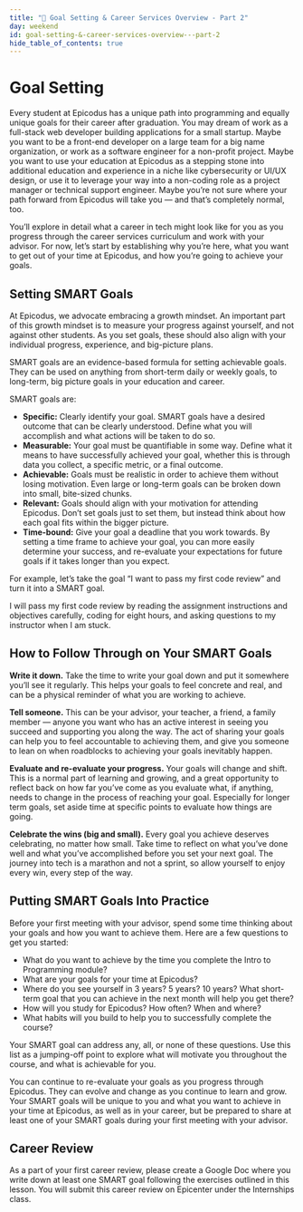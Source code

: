 ```yaml
---
title: "📓 Goal Setting & Career Services Overview - Part 2"
day: weekend
id: goal-setting-&-career-services-overview---part-2
hide_table_of_contents: true
---
```


# Goal Setting 

Every student at Epicodus has a unique path into programming and equally unique goals for their career after graduation. You may dream of work as a full-stack web developer building applications for a small startup. Maybe you want to be a front-end developer on a large team for a big name organization, or work as a software engineer for a non-profit project. Maybe you want to use your education at Epicodus as a stepping stone into additional education and experience in a niche like cybersecurity or UI/UX design, or use it to leverage your way into a non-coding role as a project manager or technical support engineer. Maybe you’re not sure where your path forward from Epicodus will take you — and that’s completely normal, too. 

You’ll explore in detail what a career in tech might look like for you as you progress through the career services curriculum and work with your advisor. For now, let’s start by establishing why you’re here, what you want to get out of your time at Epicodus, and how you’re going to achieve your goals. 

## Setting SMART Goals 

At Epicodus, we advocate embracing a growth mindset. An important part of this growth mindset is to measure your progress against yourself, and not against other students. As you set goals, these should also align with your individual progress, experience, and big-picture plans. 

SMART goals are an evidence-based formula for setting achievable goals. They can be used on anything from short-term daily or weekly goals, to long-term, big picture goals in your education and career. 

SMART goals are:

* **Specific:** Clearly identify your goal. SMART goals have a desired outcome that can be clearly understood. Define what you will accomplish and what actions will be taken to do so. 
* **Measurable:** Your goal must be quantifiable in some way. Define what it means to have successfully achieved your goal, whether this is through data you collect, a specific metric, or a final outcome.  
* **Achievable:** Goals must be realistic in order to achieve them without losing motivation. Even large or long-term goals can be broken down into small, bite-sized chunks. 
* **Relevant:** Goals should align with your motivation for attending Epicodus. Don’t set goals just to set them, but instead think about how each goal fits within the bigger picture.
* **Time-bound:** Give your goal a deadline that you work towards. By setting a time frame to achieve your goal, you can more easily determine your success, and re-evaluate your expectations for future goals if it takes longer than you expect. 
  
For example, let’s take the goal “I want to pass my first code review” and turn it into a SMART goal. 

I will pass my first code review by reading the assignment instructions and objectives carefully, coding for eight hours, and asking questions to my instructor when I am stuck. 

## How to Follow Through on Your SMART Goals 

**Write it down.** Take the time to write your goal down and put it somewhere you’ll see it regularly. This helps your goals to feel concrete and real, and can be a physical reminder of what you are working to achieve. 

**Tell someone.** This can be your advisor, your teacher, a friend, a family member — anyone you want who has an active interest in seeing you succeed and supporting you along the way. The act of sharing your goals can help you to feel accountable to achieving them, and give you someone to lean on when roadblocks to achieving your goals inevitably happen. 

**Evaluate and re-evaluate your progress.** Your goals will change and shift. This is a normal part of learning and growing, and a great opportunity to reflect back on how far you’ve come as you evaluate what, if anything, needs to change in the process of reaching your goal. Especially for longer term goals, set aside time at specific points to evaluate how things are going. 

**Celebrate the wins (big and small).** Every goal you achieve deserves celebrating, no matter how small. Take time to reflect on what you’ve done well and what you’ve accomplished before you set your next goal. The journey into tech is a marathon and not a sprint, so allow yourself to enjoy every win, every step of the way. 

## Putting SMART Goals Into Practice 

Before your first meeting with your advisor, spend some time thinking about your goals and how you want to achieve them. Here are a few questions to get you started:

* What do you want to achieve by the time you complete the Intro to Programming module? 
* What are your goals for your time at Epicodus? 
* Where do you see yourself in 3 years? 5 years? 10 years? What short-term goal that you can achieve in the next month will help you get there? 
* How will you study for Epicodus? How often? When and where? 
* What habits will you build to help you to successfully complete the course? 

Your SMART goal can address any, all, or none of these questions. Use this list as a jumping-off point to explore what will motivate you throughout the course, and what is achievable for you.

You can continue to re-evaluate your goals as you progress through Epicodus. They can evolve and change as you continue to learn and grow.  Your SMART goals will be unique to you and what you want to achieve in your time at Epicodus, as well as in your career, but be prepared to share at least one of your SMART goals during your first meeting with your advisor. 

## Career Review

As a part of your first career review, please create a Google Doc where you write down at least one SMART goal following the exercises outlined in this lesson. You will submit this career review on Epicenter under the Internships class. 

